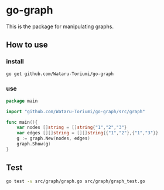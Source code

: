# go-graph

This is the package for manipulating graphs.

## How to use

### install

```bash
go get github.com/Wataru-Toriumi/go-graph
```

### use

```go
package main

import "github.com/Wataru-Toriumi/go-graph/src/graph"

func main(){
    var nodes []string = []string{"1","2","3"}
    var edges [][]string = [][]string{{"1","2"},{"1","3"}}
    g := graph.New(nodes, edges)
    graph.Show(g)
}
```


## Test

```bash
go test -v src/graph/graph.go src/graph/graph_test.go
```
